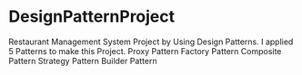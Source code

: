 # DesignPatternProject
Restaurant Management System Project by Using Design Patterns. I applied 5 Patterns to make this Project. Proxy Pattern Factory Pattern Composite Pattern Strategy Pattern Builder Pattern
